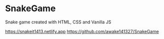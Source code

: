 # SnakeGame
Snake game created with HTML, CSS and Vanilla JS

https://snakeit1413.netlify.app
https://github.com/awake141327/SnakeGame
